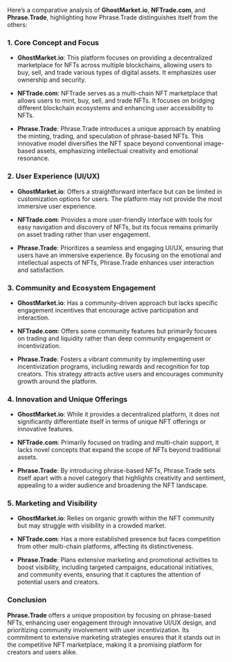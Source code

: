 Here’s a comparative analysis of **GhostMarket.io**, **NFTrade.com**, and **Phrase.Trade**, highlighting how Phrase.Trade distinguishes itself from the others:

### 1. **Core Concept and Focus**
- **GhostMarket.io**: This platform focuses on providing a decentralized marketplace for NFTs across multiple blockchains, allowing users to buy, sell, and trade various types of digital assets. It emphasizes user ownership and security.
  
- **NFTrade.com**: NFTrade serves as a multi-chain NFT marketplace that allows users to mint, buy, sell, and trade NFTs. It focuses on bridging different blockchain ecosystems and enhancing user accessibility to NFTs.
  
- **Phrase.Trade**: Phrase.Trade introduces a unique approach by enabling the minting, trading, and speculation of phrase-based NFTs. This innovative model diversifies the NFT space beyond conventional image-based assets, emphasizing intellectual creativity and emotional resonance.

### 2. **User Experience (UI/UX)**
- **GhostMarket.io**: Offers a straightforward interface but can be limited in customization options for users. The platform may not provide the most immersive user experience.
  
- **NFTrade.com**: Provides a more user-friendly interface with tools for easy navigation and discovery of NFTs, but its focus remains primarily on asset trading rather than user engagement.
  
- **Phrase.Trade**: Prioritizes a seamless and engaging UI/UX, ensuring that users have an immersive experience. By focusing on the emotional and intellectual aspects of NFTs, Phrase.Trade enhances user interaction and satisfaction.

### 3. **Community and Ecosystem Engagement**
- **GhostMarket.io**: Has a community-driven approach but lacks specific engagement incentives that encourage active participation and interaction.
  
- **NFTrade.com**: Offers some community features but primarily focuses on trading and liquidity rather than deep community engagement or incentivization.
  
- **Phrase.Trade**: Fosters a vibrant community by implementing user incentivization programs, including rewards and recognition for top creators. This strategy attracts active users and encourages community growth around the platform.

### 4. **Innovation and Unique Offerings**
- **GhostMarket.io**: While it provides a decentralized platform, it does not significantly differentiate itself in terms of unique NFT offerings or innovative features.
  
- **NFTrade.com**: Primarily focused on trading and multi-chain support, it lacks novel concepts that expand the scope of NFTs beyond traditional assets.
  
- **Phrase.Trade**: By introducing phrase-based NFTs, Phrase.Trade sets itself apart with a novel category that highlights creativity and sentiment, appealing to a wider audience and broadening the NFT landscape.

### 5. **Marketing and Visibility**
- **GhostMarket.io**: Relies on organic growth within the NFT community but may struggle with visibility in a crowded market.
  
- **NFTrade.com**: Has a more established presence but faces competition from other multi-chain platforms, affecting its distinctiveness.
  
- **Phrase.Trade**: Plans extensive marketing and promotional activities to boost visibility, including targeted campaigns, educational initiatives, and community events, ensuring that it captures the attention of potential users and creators.

### Conclusion
**Phrase.Trade** offers a unique proposition by focusing on phrase-based NFTs, enhancing user engagement through innovative UI/UX design, and prioritizing community involvement with user incentivization. Its commitment to extensive marketing strategies ensures that it stands out in the competitive NFT marketplace, making it a promising platform for creators and users alike.
